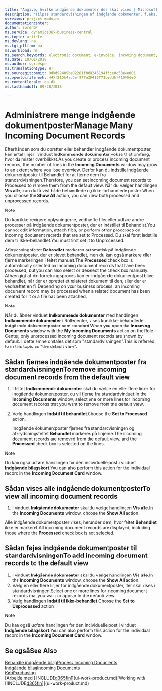 ```yaml
---
title: "Angive, hvilke indgående dokumenter der skal vises | Microsoft Docs"
description: "Tilpas standardvisningen af indgående dokumenter, f.eks. e-fakturaer, for at forbedre din oversigt over behandlede og ikke-behandlede poster."
services: project-madeira
documentationcenter: 
author: SorenGP
ms.service: dynamics365-business-central
ms.topic: article
ms.devlang: na
ms.tgt_pltfrm: na
ms.workload: na
ms.search.keywords: electronic document, e-invoice, incoming document, OCR, ecommerce, document exchange, import invoice
ms.date: 10/01/2018
ms.author: sgroespe
ms.translationtype: HT
ms.sourcegitcommit: 9dbd92409ba02281f008246194f3ce0c53e4e001
ms.openlocfilehash: 445f215b4ac5ef977a29418771beddbf41000de6
ms.contentlocale: da-dk
ms.lasthandoff: 09/28/2018

---
```

# <a name="manage-many-incoming-document-records"></a><span data-ttu-id="af174-103">Administrere mange indgående dokumentposter</span><span class="sxs-lookup"><span data-stu-id="af174-103">Manage Many Incoming Document Records</span></span>
<span data-ttu-id="af174-104">Efterhånden som du opretter eller behandler indgående dokumentposter, kan antal linjer i vinduet **Indkommende dokumenter** vokse til et omfang, hvor du mister overblikket.</span><span class="sxs-lookup"><span data-stu-id="af174-104">As you create or process incoming document records, the number of lines in the **Incoming Documents** window may grow to an extent where you lose overview.</span></span> <span data-ttu-id="af174-105">Derfor kan du indstille indgående dokumentposter til Behandlet for at fjerne dem fra standardvisningen.</span><span class="sxs-lookup"><span data-stu-id="af174-105">Therefore, you can set incoming document records to Processed to remove them from the default view.</span></span> <span data-ttu-id="af174-106">Når du vælger handlingen **Vis alle**, kan du få vist både behandlede og ikke-behandlede poster.</span><span class="sxs-lookup"><span data-stu-id="af174-106">When you choose the **Show All** action, you can view both processed and unprocessed records.</span></span>

> [!NOTE]  
>   <span data-ttu-id="af174-107">Du kan ikke redigere oplysningerne, vedhæfte filer eller udføre andre processer på indgående dokumentposter, der er indstillet til Behandlet.</span><span class="sxs-lookup"><span data-stu-id="af174-107">You cannot edit information, attach files, or perform other processes on incoming document records that are set to Processed.</span></span> <span data-ttu-id="af174-108">Du skal først indstille dem til Ikke-behandlet.</span><span class="sxs-lookup"><span data-stu-id="af174-108">You must first set it to Unprocessed.</span></span>

<span data-ttu-id="af174-109">Afkrydsningsfeltet **Behandlet** markeres automatisk på indgående dokumentposter, der er blevet behandlet, men du kan også markere eller fjerne markeringen i feltet manuelt.</span><span class="sxs-lookup"><span data-stu-id="af174-109">The **Processed** check box is automatically selected on incoming document records that have been processed, but you can also select or deselect the check box manually.</span></span> <span data-ttu-id="af174-110">Afhængigt af din forretningsproces kan en indgående dokumentpost blive behandlet, når der er oprettet et relateret dokument til den, eller der er vedhæftet en fil.</span><span class="sxs-lookup"><span data-stu-id="af174-110">Depending on your business process, an incoming document record may be processed when a related document has been created for it or a file has been attached.</span></span>

> [!NOTE]  
>   <span data-ttu-id="af174-111">Når du åbner vinduet **Indkommende dokumenter** med handlingen **Indkommende dokumenter** i Rollecenter, vises kun ikke-behandlede indgående dokumentposter som standard.</span><span class="sxs-lookup"><span data-stu-id="af174-111">When you open the **Incoming Documents** window with the **My Incoming Documents** action on the Role Center, only unprocessed incoming document records are shown by default.</span></span> <span data-ttu-id="af174-112">I dette emne omtales det som "standardvisningen".</span><span class="sxs-lookup"><span data-stu-id="af174-112">This is referred to in this topic as "the default view".</span></span>

## <a name="to-remove-incoming-document-records-from-the-default-view"></a><span data-ttu-id="af174-113">Sådan fjernes indgående dokumentposter fra standardvisningen</span><span class="sxs-lookup"><span data-stu-id="af174-113">To remove incoming document records from the default view</span></span>
1. <span data-ttu-id="af174-114">I feltet **Indkommende dokumenter** skal du vælge en eller flere linjer for indgående dokumentposter, du vil fjerne fra standardvinduet.</span><span class="sxs-lookup"><span data-stu-id="af174-114">In the **Incoming Documents** window, select one or more lines for incoming document records that you want to remove from the default view.</span></span>
2. <span data-ttu-id="af174-115">Vælg handlingen **Indstil til behandlet**.</span><span class="sxs-lookup"><span data-stu-id="af174-115">Choose the **Set to Processed** action.</span></span>

    <span data-ttu-id="af174-116">Indgående dokumentposter fjernes fra standardvisningen og afkrydsningsfeltet **Behandlet** markeres på linjerne.</span><span class="sxs-lookup"><span data-stu-id="af174-116">The incoming document records are removed from the default view, and the **Processed** check box is selected on the lines.</span></span>

> [!NOTE]  
>   <span data-ttu-id="af174-117">Du kan også udføre handlingen for den individuelle post i vinduet **Indgående bilagskort**.</span><span class="sxs-lookup"><span data-stu-id="af174-117">You can also perform this action for the individual record in the **Incoming Document Card** window.</span></span>

## <a name="to-view-all-incoming-document-records"></a><span data-ttu-id="af174-118">Sådan vises alle indgående dokumentposter</span><span class="sxs-lookup"><span data-stu-id="af174-118">To view all incoming document records</span></span>
1. <span data-ttu-id="af174-119">I vinduet **Indgående dokumenter** skal du vælge handlingen **Vis alle**.</span><span class="sxs-lookup"><span data-stu-id="af174-119">In the **Incoming Documents** window, choose the **Show All** action.</span></span>

<span data-ttu-id="af174-120">Alle indgående dokumentposter vises, herunder dem, hvor feltet **Behandlet** ikke er markeret.</span><span class="sxs-lookup"><span data-stu-id="af174-120">All incoming document records are displayed, including those where the **Processed** check box is not selected.</span></span>

## <a name="to-add-incoming-document-records-to-the-default-view"></a><span data-ttu-id="af174-121">Sådan føjes indgående dokumentposter til standardvisningen</span><span class="sxs-lookup"><span data-stu-id="af174-121">To add incoming document records to the default view</span></span>
1. <span data-ttu-id="af174-122">I vinduet **Indgående dokumenter** skal du vælge handlingen **Vis alle**.</span><span class="sxs-lookup"><span data-stu-id="af174-122">In the **Incoming Documents** window, choose the **Show All** action.</span></span>
2. <span data-ttu-id="af174-123">Vælg en eller flere linjer for indgående dokumentposter, der skal vises i standardvisningen.</span><span class="sxs-lookup"><span data-stu-id="af174-123">Select one or more lines for incoming document records that you want to appear in the default view.</span></span>
3. <span data-ttu-id="af174-124">Vælg handlingen **Indstil til ikke-behandlet**.</span><span class="sxs-lookup"><span data-stu-id="af174-124">Choose the **Set to Unprocessed** action.</span></span>  

> [!NOTE]  
>   <span data-ttu-id="af174-125">Du kan også udføre handlingen for den individuelle post i vinduet **Indgående bilagskort**.</span><span class="sxs-lookup"><span data-stu-id="af174-125">You can also perform this action for the individual record in the **Incoming Document Card** window.</span></span>

## <a name="see-also"></a><span data-ttu-id="af174-126">Se også</span><span class="sxs-lookup"><span data-stu-id="af174-126">See Also</span></span>
[<span data-ttu-id="af174-127">Behandle indgående bilag</span><span class="sxs-lookup"><span data-stu-id="af174-127">Process Incoming Documents</span></span>](across-process-income-documents.md)  
[<span data-ttu-id="af174-128">Indgående bilag</span><span class="sxs-lookup"><span data-stu-id="af174-128">Incoming Documents</span></span>](across-income-documents.md)  
[<span data-ttu-id="af174-129">Køb</span><span class="sxs-lookup"><span data-stu-id="af174-129">Purchasing</span></span>](purchasing-manage-purchasing.md)  
<span data-ttu-id="af174-130">[Arbejde med [!INCLUDE[d365fin](includes/d365fin_md.md)]](ui-work-product.md)</span><span class="sxs-lookup"><span data-stu-id="af174-130">[Working with [!INCLUDE[d365fin](includes/d365fin_md.md)]](ui-work-product.md)</span></span>

